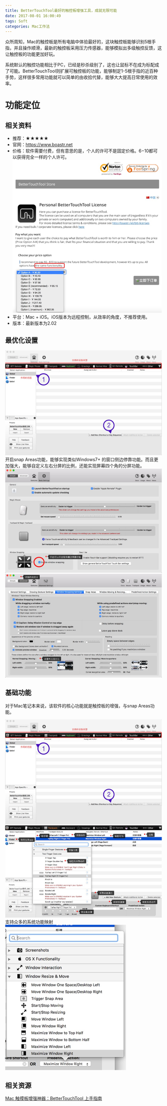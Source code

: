 ```yaml
---
title: BetterTouchTool最好的触控板增强工具，成就无限可能
date: 2017-08-01 16:00:49
tags: Soft
categories: Mac工作法
---
```


众所周知，Mac的触控板是所有电脑中体验最好的，这块触控板能够识别5根手指，并且操作顺滑，最新的触控板采用压力传感器，能够模拟出多级触控反馈，这让触控板的功能更加好玩。

系统默认的触控功能相比于PC，已经是秒杀级别了，这也让鼠标不在成为标配成了可能。BetterTouchTool则扩展可触控板的功能，能够制定1-5根手指的近百种手势，这样很多常用功能就可以简单的由收拾代替，能够大大提高日常使用的效率。


# 功能定位

## 相关资料
- 推荐：★★★★★
- 官网：https://www.boastr.net
- 价格：软件需要付费，但有意思的是，个人的许可不是固定价格。$6-$10都可以获得完全一样的个人许可。
    ![2017725102843](assets/2017725102843.jpg)
- 平台：Mac + iOS。iOS版本为远程控制，从效率的角度，不推荐使用。
- 版本：最新版本为2.02

## 最优化设置
![2017725102856](assets/2017725102856.jpg)
开启snap Areas功能，能够实现类似Windows7+ 的窗口侧边停靠功能。而且更加强大，能够自定义左右分屏的比例，还能实现屏幕四个角的分屏功能。
![2017725102911](assets/2017725102911.jpg)
![2017725102919](assets/2017725102919.jpg)

## 基础功能
对于Mac笔记本来说，该软件的核心功能就是触控板的增强，与snap Areas功能。

![2017725102856](assets/2017725102856-20190406233643909.jpg)
![2017725103032](assets/2017725103032.jpg)
支持众多的系统功能映射
![2017725103041](assets/2017725103041.jpg)


## 相关资源
[Mac 触摸板增强神器：BetterTouchTool 上手指南](https://sspai.com/post/27094)